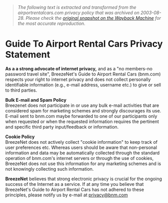> *The following text is extracted and transformed from the airportrentalcars.com privacy policy that was archived on 2003-08-28. Please check the [original snapshot on the Wayback Machine](https://web.archive.org/web/20030828160748id_/http%3A//www.airportrentalcars.com/privacy.htm) for the most accurate reproduction.*

# Guide To Airport Rental Cars Privacy Statement

**As a a strong advocate of internet privacy,** and as a "no members-no password travel site", BreezeNet's Guide to Airport Rental Cars (bnm.com) respects your right to internet privacy and does not collect personally identifiable information (e.g., e-mail address, username etc.) to give or sell to third parties. 

**Bulk E-mail and Spam Policy**   
Breezenet does not participate in or use any bulk e-mail activities that are considered spam for marketing schemes and strongly discourages its use. E-mail sent to bnm.com maybe forwarded to one of our participants only when requested or when the requested information requires the pertinent and specific third party input/feedback or information. 

**Cookie Policy**   
BreezeNet does not actively collect "cookie information" to keep track of user preferences etc. Whereas users should be aware that non-personal information and data may be automatically collected through the standard operation of bnm.com's internet servers or through the use of cookies, BreezeNet does not use this information for any marketing schemes and is not knowingly collecting such information. 

**BreezeNet** believes that strong electronic privacy is crucial for the ongoing success of the Internet as a service. If at any time you believe that BreezeNet's Guide to Airport Rental Cars has not adhered to these principles, please notify us by e-mail at [privacy@bnm.com](mailto:info@bnm.com)
